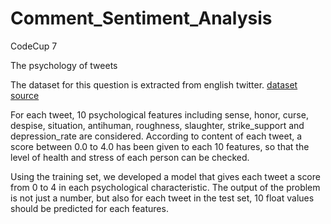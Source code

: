# Comment_Sentiment_Analysis
CodeCup 7

The psychology of tweets

The dataset for this question is extracted from english twitter. <a href="https://quera.org/contest/assignments/45363/problems/157863">dataset source</a> 

For each tweet, 10 psychological features including sense, honor, curse, despise, situation, antihuman, roughness, slaughter, strike_support and depression_rate are considered. According to content of each tweet, a score between 0.0 to 4.0 has been given to each 10 features, so that the level of health and stress of each person can be checked.

Using the training set, we developed a model that gives each tweet a score from 0 to 4 in each psychological characteristic. The output of the problem is not just a number, but also for each tweet in the test set, 10 float values should be predicted for each features.
